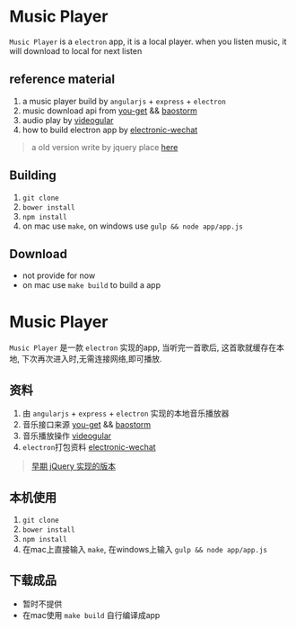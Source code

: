# Music Player

`Music Player` is a `electron` app, it is a local player. when you listen music, it will download to local for next listen

## reference material
1. a music player build by `angularjs` + `express` + `electron`
2. music download api from [you-get](https://github.com/soimort/you-get) && [baostorm](http://www.baostorm.com/85.html)
3. audio play by [videogular](https://github.com/videogular/videogular)
4. how to build electron app by [electronic-wechat](https://github.com/geeeeeeeeek/electronic-wechat)

> a old version write by jquery place [here](https://github.com/xinshangshangxin/MusicPlayer/tree/v1)



## Building

1. `git clone`
2. `bower install`
3. `npm install`
4. on mac use `make`, on windows use `gulp && node app/app.js`

## Download
- not provide for now
- on mac use `make build` to build a app


# Music Player

`Music Player` 是一款 `electron` 实现的app, 当听完一首歌后, 这首歌就缓存在本地, 下次再次进入时,无需连接网络,即可播放.

## 资料
1. 由 `angularjs` + `express` + `electron` 实现的本地音乐播放器
2. 音乐接口来源 [you-get](https://github.com/soimort/you-get) && [baostorm](http://www.baostorm.com/85.html)
3. 音乐播放操作 [videogular](https://github.com/videogular/videogular)
4. `electron`打包资料 [electronic-wechat](https://github.com/geeeeeeeeek/electronic-wechat)


> [早期 jQuery 实现的版本](https://github.com/xinshangshangxin/MusicPlayer/tree/v1)

## 本机使用

1. `git clone`
2. `bower install`
3. `npm install`
4. 在mac上直接输入 `make`, 在windows上输入 `gulp && node app/app.js`

## 下载成品
- 暂时不提供
- 在mac使用 `make build` 自行编译成app

